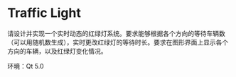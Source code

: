 # Traffic Light
请设计并实现一个实时动态的红绿灯系统。要求能够根据各个方向的等待车辆数（可以用随机数生成），实时更改红绿灯的等待时长。要求在图形界面上显示各个方向的车辆，以及红绿灯变化情况。

环境：Qt 5.0
